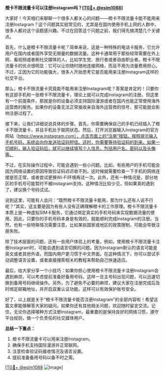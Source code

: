 **橙卡不限流量卡可以注册Instagram吗？[[TG💪+ @esim1088](https://t.me/s/esim1088)]**

大家好！今天咱们来聊聊一个很多人都关心的问题——橙卡不限流量卡能不能用来注册Instagram？这个问题其实挺常见的，尤其是在国内使用手机上网的人群中，很多人都对这个话题感兴趣。不过在回答这个问题之前，我们得先搞清楚几个关键点。

首先，什么是橙卡不限流量卡呢？简单来说，这是一种特殊的电话卡服务，它允许用户在国内或者国外享受无限量的数据流量。这种卡通常用于那些经常需要在外上网、看视频或者刷社交媒体的人，比如学生党、旅行者或者自由职业者。橙卡不限流量卡的优点很明显：它可以让你随时随地连接网络，而且不用为流量费用担心。不过，正因为它的功能强大，很多人开始思考它是否能用来注册Instagram这样的社交平台。

那么，橙卡不限流量卡究竟能不能用来注册Instagram呢？答案是肯定的！只要你有这部手机和一张橙卡不限流量卡，理论上就可以完成Instagram的注册。但这里有一个前提条件，那就是你的设备必须支持国际漫游或者在国内也能正常使用海外运营商的服务。如果你的设备无法正常接收来自海外运营商的信号，那可能就会影响注册过程了。

接下来，让我们详细说说具体的步骤。首先，你需要确保自己的手机已经插入了橙卡不限流量卡，并且手机处于联网状态。然后，打开浏览器输入Instagram的官方网站（https://www.instagram.com），点击页面上的“注册”按钮。按照提示输入手机号码，系统会向你发送验证码短信。这时，你需要等待验证码的到来。如果一切顺利，输入验证码后，就可以继续填写个人信息，包括用户名、密码以及头像等。

不过，在实际操作过程中，可能会遇到一些小问题。比如，有些用户的手机可能会因为网络设置的原因导致验证码迟迟收不到。这时候就需要检查一下手机的网络连接是否正常，或者尝试更换Wi-Fi环境再试一次。此外，还有一种情况是，部分地区的手机号可能暂时不被Instagram支持。这种情况比较少见，但如果真的遇到了，建议换个号码试试。

说到这里，可能有人会问：“既然橙卡不限流量卡能用，那为什么还有人说不行呢？”其实，这主要是因为有些人没有正确理解橙卡的工作原理。橙卡不限流量卡本质上是一种虚拟SIM卡服务，它通过绑定真实的手机号码来实现数据流量的使用。因此，只要你的手机号码本身是有效的，就能顺利完成Instagram的注册。当然，也有一些特殊情况需要注意，比如某些国家或地区的政策限制，可能会导致注册失败。

除了技术层面的问题，还有一些用户体验上的考量。例如，使用橙卡不限流量卡注册Instagram时，可能会遇到语言切换的问题。因为Instagram默认的语言可能是英文或者其他外语，而国内用户更习惯于中文界面。在这种情况下，你可以尝试手动调整语言设置，或者直接搜索相关的教程来帮助自己快速适应。

最后，给大家分享一个小技巧：如果你担心使用橙卡不限流量卡注册Instagram会遇到麻烦，可以考虑提前准备好备用号码。这样一旦主号码出现问题，可以迅速切换到备用号码继续操作。另外，为了避免不必要的麻烦，建议大家在注册完成后及时绑定邮箱地址，并开启双重认证功能，这样可以有效保护账号安全。

好了，以上就是关于“橙卡不限流量卡能否注册Instagram”的全部内容啦！希望这篇文章能够解答大家的疑问。如果你还有其他相关问题，欢迎随时留言交流。记住，无论你选择哪种方式注册Instagram，最重要的是保持良好的网络习惯，遵守平台规则，做一个负责任的社交媒体用户。

**总结一下重点：**
1. 橙卡不限流量卡可以用来注册Instagram。
2. 确保手机支持国际漫游并正常联网。
3. 注意检查验证码接收情况及语言设置。
4. 提前准备备用号码以备不时之需。

[[TG💪+ @esim1088](https://t.me/s/esim1088) ![Image](https://i.postimg.cc/4NQfJmqS/Snipaste-2025-05-13-00-14-12.png)]